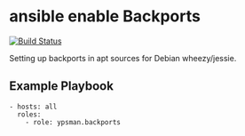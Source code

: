 ansible enable Backports
========================
[![Build Status](https://travis-ci.org/ypsman/ansible-backports.svg?branch=master)](https://travis-ci.org/ypsman/ansible-backports)

Setting up backports in apt sources for Debian wheezy/jessie.


Example Playbook
----------------

    - hosts: all
      roles:
        - role: ypsman.backports
